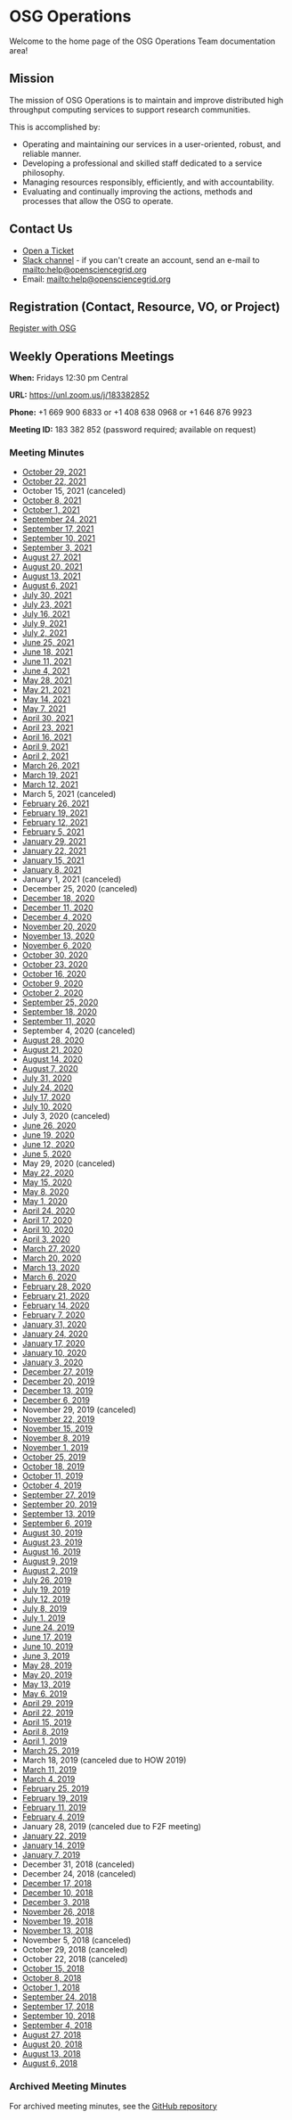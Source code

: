 OSG Operations
==============

Welcome to the home page of the OSG Operations Team documentation area!

Mission
-------

The mission of OSG Operations is to maintain and improve distributed high throughput computing services to support
research communities.

This is accomplished by:

* Operating and maintaining our services in a user-oriented, robust, and reliable manner.
* Developing a professional and skilled staff dedicated to a service philosophy.
* Managing resources responsibly, efficiently, and with accountability.
* Evaluating and continually improving the actions, methods and processes that allow the OSG to operate.

Contact Us
----------

* [Open a Ticket](https://support.opensciencegrid.org)
* [Slack channel](https://opensciencegrid.slack.com/messages/operations) - if you can't create an account, send an e-mail
  to <mailto:help@opensciencegrid.org>
* Email: <mailto:help@opensciencegrid.org>

Registration (Contact, Resource, VO, or Project)
------------------------------------------------

[Register with OSG](https://opensciencegrid.org/docs/common/registration/)


Weekly Operations Meetings
--------------------------

**When:** Fridays 12:30 pm Central

**URL:** <https://unl.zoom.us/j/183382852>

**Phone:** +1 669 900 6833  or +1 408 638 0968  or +1 646 876 9923

**Meeting ID:** 183 382 852 (password required; available on request)


### Meeting Minutes ###
- [October 29, 2021](https://docs.google.com/document/d/1vkF8lZj5XHqnh6WhFtuDUV1Q6VP1rCwkYLIosl_cCqQ/edit?usp=sharing)
- [October 22, 2021](https://docs.google.com/document/d/104TFYEBYf4GrMzuO5OGAtBH0Bf-IT2ED1MLnpPLo4qg/edit?usp=sharing)
- October 15, 2021 (canceled)
- [October 8, 2021](https://docs.google.com/document/d/1R6pCWVRORdBHEzInhNbfj54nNxSZjR2LvyHyNxyMzm8/edit?usp=sharing)
- [October 1, 2021](https://docs.google.com/document/d/1OxGiAnJ6zh5X6csItvjU1RynXO9lYafKc-I6IQtMsxo/edit?usp=sharing)
- [September 24, 2021](https://docs.google.com/document/d/1_MhF_Y_JCm7r9-zoqipzoPfyUEj8kVNIreK_PTvIu1Y/edit?usp=sharing)
- [September 17, 2021](https://docs.google.com/document/d/18HdhzQatjqPnIW11Q5LJ9cdHfyTjcLCUmvsyP__9DqE/edit?usp=sharing)
- [September 10, 2021](https://docs.google.com/document/d/1F3PCBMAb2Eir_7IwjeW-Dsa81iBIadqPLGt9N29NYRs/edit?usp=sharing)
- [September 3, 2021](https://docs.google.com/document/d/1kndB0-wCNsAgJg8gvLrzm063YXS1vVJR1zftH2GHM0I/edit?usp=sharing)
- [August 27, 2021](https://docs.google.com/document/d/1OIPOzMlHMBpmyBa1XIWuqM8G08-ZNtnc34uUczgvcbU/edit?usp=sharing)
- [August 20, 2021](https://docs.google.com/document/d/1H8mxWoEjlPCWCHLdkiW12FMxSDIjt35zLukPek7xTJM/edit?usp=sharing)
- [August 13, 2021](https://docs.google.com/document/d/1Fy7fgL14DxC0QzOxh3ai5WEeaV8t-iLHB90iS76fP7Y/edit?usp=sharing)
- [August 6, 2021](https://docs.google.com/document/d/1AsdsktGcXAhfBi4jAeowFU5qS69ONjjiUjpVE9tWe3I/edit?usp=sharing)
- [July 30, 2021](https://docs.google.com/document/d/1Jx1H3jtYZteMukLOa4o53_XFPInCnNNOuueTW6wZY2E/edit?usp=sharing)
- [July 23, 2021](https://docs.google.com/document/d/1lnlz31yZy66bYop_KeTaE6ezouhZcR69lFrKDgr_0mw/edit?usp=sharing)
- [July 16, 2021](https://docs.google.com/document/d/1DotaH870FoxFMGezbBIHMOpKGLxwbwHPCpXJvyhL-xc/edit?usp=sharing)
- [July 9, 2021](https://docs.google.com/document/d/16Gn8ZTZtQIgp7PZuQmTCW1wzumykvKzkN3wmdORpyjE/edit?usp=sharing)
- [July 2, 2021](https://docs.google.com/document/d/1YcjeKB-GQjavUkcAwyCNSc7jD7Dm0tA25Q6kjmCI3GI/edit?usp=sharing)
- [June 25, 2021](https://docs.google.com/document/d/1bU4OyzJvo91vNvl3TNN2WUqXrpoh4oULjmaM-Whrw34/edit?usp=sharing)
- [June 18, 2021](https://docs.google.com/document/d/1jHiBWOBDsm6t8RUOBazXJMFIE6cvkIDcdmqeHTtnIFY/edit?usp=sharing)
- [June 11, 2021](https://docs.google.com/document/d/13lfHBMiyhVRCnelROrdcpWiobHrMuSPf9ijL5UUBoAY/edit?usp=sharing)
- [June 4, 2021](https://docs.google.com/document/d/1ehhxhzPRRQy_fxmnK7rzFsuwJI_n9fyqewIiTia64wc/edit?usp=sharing)
- [May 28, 2021](https://docs.google.com/document/d/1gFFfSSynjjpE-Leogz9yB79CWAZAMZISLyj0s4aFvPU/edit?usp=sharing)
- [May 21, 2021](https://docs.google.com/document/d/1wEM6_G9UIzOYy9Z4ujGg29YkRDNmYm-myNAwTTrBy_I/edit?usp=sharing)
- [May 14, 2021](https://docs.google.com/document/d/19S0t8rPlguw1uPh1IkUqy2kqtoURS3KmETyu2t4S9ps/edit?usp=sharing)
- [May 7, 2021](https://docs.google.com/document/d/1xRUo57xNp5aI-ab9XEvC7SJE1gu05mlvhU24zwrvRdQ/edit?usp=sharing)
- [April 30, 2021](https://docs.google.com/document/d/1FEfw0eVHkH2E6ljysfBn5GQ_NlUDAWGk2h9UZx-l5LU/edit?usp=sharing)
- [April 23, 2021](https://docs.google.com/document/d/1kD26o0R98Pc0K0EinCOLvtXC_gbM9R-iuzLIEQGkZxY/edit?usp=sharing)
- [April 16, 2021](https://docs.google.com/document/d/1nDBDSTXLYDrReEVwGqV7T4zUwFRRDkaAioBhrGAMQ7s/edit?usp=sharing)
- [April 9, 2021](https://docs.google.com/document/d/1udLpkIs_elKRwIB2I2ofGKQGQVd4S1gyfpX1rzcbLSY/edit?usp=sharing)
- [April 2, 2021](https://docs.google.com/document/d/1yp1jFoUjttxtdGXj7afpMZkU6_oSMeqtnHuQxpnfSpA/edit?usp=sharing)
- [March 26, 2021](https://docs.google.com/document/d/15UtQANkAYpic4Yfi3GVI_9ljRrO9agO_ayMfm8H5J_o/edit?usp=sharing)
- [March 19, 2021](https://docs.google.com/document/d/114RdF8pJaonaEmZnKW8jev5iBP5JWGqyqpcyiOug0Qc/edit?usp=sharing)
- [March 12, 2021](https://docs.google.com/document/d/1-LBbfOr4aRO9zFJRATo-Jkf-tRNvhQwqVWIF1CLS-vs/edit?usp=sharing)
- March 5, 2021 (canceled)
- [February 26, 2021](https://docs.google.com/document/d/1InKNHPq76noaPsglpfRiZzNPpHtmwPKrcWliBeAyHYo/edit?usp=sharing)
- [February 19, 2021](https://docs.google.com/document/d/1F20bXzOirXoGapZRWcf3gZqD1asDiCUnVS_hYDl3h6g/edit?usp=sharing)
- [February 12, 2021](https://docs.google.com/document/d/1UDnKcQ51QMAsBSNA5ZpzZ38bcsWStSX3TsUwhKAJA0Q/edit?usp=sharing)
- [February 5, 2021](https://docs.google.com/document/d/17igH2QDZs7wR6rBaYVyZrBcAJp52_Xh240fm3lUOzXU/edit?usp=sharing)
- [January 29, 2021](https://docs.google.com/document/d/15dlzxR31QDkwSqvlTPv5samGoeV5aydwEN8hVI0BYbI/edit?usp=sharing)
- [January 22, 2021](https://docs.google.com/document/d/1fdY59r4HYU0IXXt41505gGrt8-PRhuplR9F3Kjd8x4g/edit?usp=sharing)
- [January 15, 2021](https://docs.google.com/document/d/1TTIBYwJPPk8IG4tDdP6na25M0xb0BD4eGRqVDvdZNZs/edit?usp=sharing)
- [January 8, 2021](https://docs.google.com/document/d/1p5-LjWTz14vQLTRGy8w86H9plWFnUbatJKSJ_-hJTZk/edit?usp=sharing)
- January 1, 2021 (canceled)
- December 25, 2020 (canceled)
- [December 18, 2020](https://docs.google.com/document/d/1ABrzvhkv-NkGTcXnA3k-0DcUvG3TuY21VclzfN66XJU/edit?usp=sharing)
- [December 11, 2020](https://docs.google.com/document/d/13V-EJI4LWi-VvNIbiOg5CK5RyXnnxwAguESEGwzMht0/edit?usp=sharing)
- [December 4, 2020](https://docs.google.com/document/d/1RPsxWrLFVLeI1RcjgXbELRZciVRMhpuOPMnAfBGrTlQ/edit?usp=sharing)
- [November 20, 2020](https://docs.google.com/document/d/1ZsKBPX3BoPqyvmK17WriHKUK0STitWEpT3E2N6vkpWw/edit?usp=sharing)
- [November 13, 2020](https://docs.google.com/document/d/1Ey_v85nOZVQklEiOzJaNe3ILODQj4rMI5iheEm3vowA/edit?usp=sharing)
- [November 6, 2020](https://docs.google.com/document/d/1iLEfk5h35zBVcDHUFx85Mg9igA-QWI4MddlzX1PpYi0/edit?usp=sharing)
- [October 30, 2020](https://docs.google.com/document/d/1Q0oItzSJV_tE22tabOl3MV7wQNg2YEi3zjkj03cjKrY/edit?usp=sharing)
- [October 23, 2020](https://docs.google.com/document/d/1aFDClAB-X7JnOJyRfmkSnyTUkUKaM6kn0zGQ_xhfMfU/edit?usp=sharing)
- [October 16, 2020](https://docs.google.com/document/d/1FKFoLUlnbk1Ygvaqr5huvzVd-e1F-j7H27pSgaoBjN0/edit?usp=sharing)
- [October 9, 2020](https://docs.google.com/document/d/1CkoDR67sqAeO2GROHd_s4AHed1F47zygKHuE-h5V_uo/edit?usp=sharing)
- [October 2, 2020](https://docs.google.com/document/d/1jgTXbYIcDUP7W3ynHHMF42qJLwiPpaXlviBLRfPI1AQ/edit?usp=sharing)
- [September 25, 2020](https://docs.google.com/document/d/11VRPyPBqsMPkCAEwTEXHKXqdVOAnaNirS8lWQkcQ9LM/edit?usp=sharing)
- [September 18, 2020](https://docs.google.com/document/d/1GoC_AE-Rk3npVZCWpDMQKjBu1RzzU0_BmM9H5F4PeW8/edit?usp=sharing)
- [September 11, 2020](https://docs.google.com/document/d/1SCASwPhoa3tDi3HYDrcrCqEFX9c2UKVcS7DfdvTKiy8/edit?usp=sharing)
- September 4, 2020 (canceled)
- [August 28, 2020](https://docs.google.com/document/d/1_m728hsbnwVCSYABs2X7dyEtIMy3cmYjUxpH1oddbeo/edit?usp=sharing)
- [August 21, 2020](https://docs.google.com/document/d/1rfMMil2mVfbprmbYGY0R7_xOtVmD9d0QC2fuSg257jw/edit?usp=sharing)
- [August 14, 2020](https://docs.google.com/document/d/1aQT_fJUqdSfXA0S0OFIVz0U0rUTztDucmOvpHE2ZegY/edit?usp=sharing)
- [August 7, 2020](https://docs.google.com/document/d/1wzTSg-POKKPR03qS7cDX3m7CcqskGtXaJC0U4L8LmIo/edit?usp=sharing)
- [July 31, 2020](https://docs.google.com/document/d/1XZKwsMnZTWOl7b1Rng0zCGLmEFzzBFGjQOcFKUQeuRE/edit?usp=sharing)
- [July 24, 2020](https://docs.google.com/document/d/13NvpvWhdWTBq8LosCt0qX36LT_9OdM9T4vEEENoIgzw/edit?usp=sharing)
- [July 17, 2020](https://docs.google.com/document/d/1KeC25cCKPJyve0y_zAXAxxobEMPDcfpmo-F2QeONxys/edit?usp=sharing)
- [July 10, 2020](https://docs.google.com/document/d/1WcqZIGfaILwwkNJN5JoTqDQjPFfH9Hwl-LuokQNZpWc/edit?usp=sharing)
- July 3, 2020 (canceled)
- [June 26, 2020](https://docs.google.com/document/d/1LPTHqIlXM9uZUCaG_2xJogOiIxaIbojonEcQX9WJmrc/edit?usp=sharing)
- [June 19, 2020](https://docs.google.com/document/d/1HkZrPuE-cQKlOYxRlIjmgWobrmW7gMhs2q3PZm8MMX8/edit?usp=sharing)
- [June 12, 2020](https://docs.google.com/document/d/19R-UGL2mTVCXBag4qMWjmkAXjJfm0SWc3EadeuA7dvQ/edit?usp=sharing)
- [June 5, 2020](https://docs.google.com/document/d/1oJKSlDHt3FSjeyhAuJ6zJEn76O2OnpYpAEMGWT5nYRc/edit?usp=sharing)
- May 29, 2020 (canceled)
- [May 22, 2020](https://docs.google.com/document/d/16FPIN0FDPVVf8bJ7jNP1-4-eML0jdaoyEuP-eC5Q6rQ/edit?usp=sharing)
- [May 15, 2020](https://docs.google.com/document/d/1lLcJnlscNFlIPtF9_XEkSafIT_e87S-YneAIJ9CXmRg/edit?usp=sharing)
- [May 8, 2020](https://docs.google.com/document/d/1UpbETq_Iuno2RUOiGBLbRLIqLrkovT32ew74pbuoAFE/edit?usp=sharing)
- [May 1, 2020](https://docs.google.com/document/d/12doqvdWbYhIIS_sC1cdT5o5d0rClUH49QbtZzy_49ug/edit?usp=sharing)
- [April 24, 2020](https://docs.google.com/document/d/1NxluVJ6OipXH1cpuLSJ8Rs_C7yhXZsRnbtHqovFdBNo/edit?usp=sharing)
- [April 17, 2020](https://docs.google.com/document/d/1JOKtrFbdOBbR6oXu2CaTctOJLNFDH90y-4hVILaaaOI/edit?usp=sharing)
- [April 10, 2020](https://docs.google.com/document/d/1dNjNW1pyQDuxgr50WaOiSiRrWMNpFN80_StfoyNmMnw/edit?usp=sharing)
- [April 3, 2020](https://docs.google.com/document/d/1HRKlYdWw_IXfpETgmb2dbSZYNfUZmoFewIYFJsmu0oQ/edit?usp=sharing)
- [March 27, 2020](https://docs.google.com/document/d/1CsoAqT5-LpJymAQ1Rc0eIZc4Ai_J1UuMIZoX31qgrHA/edit?usp=sharing)
- [March 20, 2020](https://docs.google.com/document/d/1w-YVEb1QIOXc8lb26ascbE9vUEEl5bDv27rwrpoVOlA/edit?usp=sharing)
- [March 13, 2020](https://docs.google.com/document/d/1VvtkP7AoOeut_fbMAGucjny1FccoLQFrNEi70yxHAjM/edit?usp=sharing)
- [March 6, 2020](https://docs.google.com/document/d/1toAS__6L0L2xrOKuP7NN2uGsow1x43LzMxx3hnlmcqc/edit?usp=sharing)
- [February 28, 2020](https://docs.google.com/document/d/18uYo7-ycopFzsuRzNP78qe8tYUMm_UJM5OgOEmbcCM0/edit?usp=sharing)
- [February 21, 2020](https://docs.google.com/document/d/1KGhr4PggzRgirLcvfDf8gG6MxPM5AQhEBfnEprrN-AA/edit?usp=sharing)
- [February 14, 2020](https://docs.google.com/document/d/10WfR9eKGnuFImQluycO7VA1xd3DvTd-QLayaINW-jUQ/edit?usp=sharing)
- [February 7, 2020](https://docs.google.com/document/d/1nVF5dBweMGGO1kdpTNdCx6wjtS3IbHFipKfk-bNhZBI/edit?usp=sharing)
- [January 31, 2020](https://docs.google.com/document/d/1BYtSPjyJiE0TVxJ-UsO3S1owbLz0obXTJHEXD-ctMCg/edit?usp=sharing)
- [January 24, 2020](https://docs.google.com/document/d/1pxFpUMewlFWczwCAxrRb9gFHYk5giywNaVjgLvX3U8c/edit?usp=sharing)
- [January 17, 2020](https://docs.google.com/document/d/15Nxd51hnq4W2y930NiFGcJhE_SmwT_G_1VqG_NF-lU4/edit?usp=sharing)
- [January 10, 2020](https://docs.google.com/document/d/1srFgM-M3GA5WrE5G0Fluy3A7aRSOhvvoJmV2yo3cUg4/edit?usp=sharing)
- [January 3, 2020](https://docs.google.com/document/d/1mldy9yCS1SkmQkkdZygkOVH2xneG_a4G3c1nhZL-TjU/edit?usp=sharing)
- [December 27, 2019](https://docs.google.com/document/d/16Qf3-MpOz_lYWSbdpKywVdYA60lIRD6Je31kFx6Je-I/edit?usp=sharing)
- [December 20, 2019](https://docs.google.com/document/d/1hPmIYND4UVZ91X-WNBOyQuXBWqaZuFQHiYAIesGuIEk/edit?usp=sharing)
- [December 13, 2019](https://docs.google.com/document/d/18tayBD64ODVf84cz-47CN-VQReySD6GTNUyZSlUKl6g/edit?usp=sharing)
- [December 6, 2019](https://docs.google.com/document/d/1Ex3sijS9kWhRQ4_4r6ounpBOaP88qRQMkMNofHMSmh0/edit?usp=sharing)
- November 29, 2019 (canceled)
- [November 22, 2019](https://docs.google.com/document/d/13b9KUXZr_xbGDeLUWSV1KlmSZ5StJlkQmCIGVZNa4qM/edit?usp=sharing)
- [November 15, 2019](https://docs.google.com/document/d/1INnbLyhklJ2olqQqhC5r8bT_Q3ZocyCJGRIBMGVyARU/edit?usp=sharing)
- [November 8, 2019](https://docs.google.com/document/d/1rnJlnaY7EV17ouLwVqoZzGNwGjya2P2wGin-fnUE0V0/edit?usp=sharing)
- [November 1, 2019](https://docs.google.com/document/d/1gagOTAdVG1U9H3QgF8tsK9BVhUL1rOYdD68o2pXLTEE/edit?usp=sharing)
- [October 25, 2019](https://docs.google.com/document/d/1YDeEa6JMQrOH5qqnWS9HW0ur4Llo7hi6F9wbDN3omdQ/edit?usp=sharing)
- [October 18, 2019](https://docs.google.com/document/d/1lklKW5xGFddc-3GbNODlV-Jvvct9068ve-O1Lsj_6O8/edit?usp=sharing)
- [October 11, 2019](https://docs.google.com/document/d/1S68aqDo4W1ZtwKe9sJzc9bM0TDpTJdymy9CtSGSmy4I/edit?usp=sharing)
- [October 4, 2019](https://docs.google.com/document/d/1O9c21G8WDaS6vmCm1co6CY_mZxOz8MSRDwzQT0Sfg0Y/edit?usp=sharing)
- [September 27, 2019](https://docs.google.com/document/d/1StBIh29tZU9y3Gf0xWZhZO1nbNreYOd1M7vRV_U3zdU/edit?usp=sharing)
- [September 20, 2019](https://docs.google.com/document/d/1H1RUXndLnQ9qPgAoOsW5Mf_phmTy9MvKLTElq66187s/edit?usp=sharing)
- [September 13, 2019](https://docs.google.com/document/d/1WurOXOQxtF5fJ1H_jJqf_D5eqijTlGXJeWdyzQzaUwU/edit?usp=sharing)
- [September 6, 2019](https://docs.google.com/document/d/1qlTbO4B4RQAfcPki-uml_VfZIeySh2f7FkHpsE3u07Q/edit?usp=sharing)
- [August 30, 2019](https://docs.google.com/document/d/1kh0LnJo1YAx4X8nVrCsZ_A7R8UutoXrjFNRvdZny1qw/edit?usp=sharing)
- [August 23, 2019](https://docs.google.com/document/d/1yFNXLj4Oljnl_RDkdSFDBeDReZePhqIGqd63qy03aoI/edit?usp=sharing)
- [August 16, 2019](https://docs.google.com/document/d/18wNma5ZLFRd3MRkmDI9zxbStOifkhtdGU4jc6qxy-a8/edit?usp=sharing)
- [August 9, 2019](https://docs.google.com/document/d/13_RrAVglPgaF3Ygm7mYExSCDN3maptcOeZhCFlt-4OI/edit?usp=sharing)
- [August 2, 2019](https://docs.google.com/document/d/12QKlAWaCpAyQWueKQBvxiFR-pKZvxT6Lva6ifEqGjAA/edit?usp=sharing)
- [July 26, 2019](https://docs.google.com/document/d/1SG-L33DlEgopldiEkRo1N-frDmEEXnpZz-0Iw-mtxB0/edit?usp=sharing)
- [July 19, 2019](https://docs.google.com/document/d/1LiXw3nGcxjSj0qqqTJ36VQ4BGD7T8OsKMGzi6dRv8R0/edit?usp=sharing)
- [July 12, 2019](https://docs.google.com/document/d/1V3vsg9-x1lUMF6VC634ki9r3HwrW00vRtn08PB83Cd0/edit?usp=sharing)
- [July 8, 2019](https://docs.google.com/document/d/1nj8PpOehn0SSRVb2gj3askNqMb1L_3sZhcSw0OfzqU8/edit?usp=sharing)
- [July 1, 2019](https://docs.google.com/document/d/1a4Se1aCW8bSnHMnhYShSqdhkF0SkekThivveRxNNmvU/edit?usp=sharing)
- [June 24, 2019](https://docs.google.com/document/d/17n7oGYC_4UR9KL5bBgDy3PaVKJwGdycosaKJcJMazsI/edit?usp=sharing)
- [June 17, 2019](https://docs.google.com/document/d/1guhh-g_7f8hqT2ad7020gTzddj8xWkGyF_rKT-ExVDM/edit?usp=sharing)
- [June 10, 2019](https://docs.google.com/document/d/1IvNlrk0ql_bNZPwQbbkttdBwzDCBpRsxm-kPnzfnGRU/edit?usp=sharing)
- [June 3, 2019](https://docs.google.com/document/d/1smmHBA0MiEPD_CA2G8_0pmeexY34NeLP5Sshf-xVlmo/edit?usp=sharing)
- [May 28, 2019](https://docs.google.com/document/d/1qcd_Ig4wOdSYEaSiKw8x3U8av7N5c56p4JnwRn18dpI/edit?usp=sharing)
- [May 20, 2019](https://docs.google.com/document/d/197wKNicPobFJZ8bIkBd6RiBG-Zk6i984zFzhNxl-s4Y/edit?usp=sharing)
- [May 13, 2019](https://docs.google.com/document/d/1UFWjR9US6ZTvXBgSDUX77NOopn4jB1EzvrFOupXIL18/edit?usp=sharing)
- [May 6, 2019](https://docs.google.com/document/d/1RYzs9KlyKtqLWCjigCfaJPK9q9_o4Y6KzH9ZEWdMYFw/edit?usp=sharing)
- [April 29, 2019](https://docs.google.com/document/d/18WKBuwcUbnezNkQ4vf_cxVBKP4y8hwXnjKJmg77F-Cc/edit?usp=sharing)
- [April 22, 2019](https://docs.google.com/document/d/1EQaBXGUUxMzixETsqeP6JRHNjvchY7giEGTeUWi4Q74/edit?usp=sharing)
- [April 15, 2019](https://docs.google.com/document/d/1B9bckosnhLRm_UrBwebwJiybYcNPr7fi8jYVNpAb5-Q/edit?usp=sharing)
- [April 8, 2019](https://docs.google.com/document/d/1umowOb46zvONJawh61SoHjZ_1jASQ-lwBoZGTnSKUXg/edit?usp=sharing)
- [April 1, 2019](https://docs.google.com/document/d/1z7xLB6EC7YM5uobQPii575ZlNvkRbxMqYNJQD16vamY/edit?usp=sharing)
- [March 25, 2019](https://docs.google.com/document/d/1JyaO9cZ2BWy0ASe0tfSe5SG98IYBAVP7-O92DlKvLLI/edit?usp=sharing)
- March 18, 2019 (canceled due to HOW 2019)
- [March 11, 2019](https://docs.google.com/document/d/1pHcNGT8CaAJe2Hy67k6N0EzJvvVoYJSBEuRRnGf7evQ/edit?usp=sharing)
- [March 4, 2019](https://docs.google.com/document/d/1U2BpnKqwgVUy1urO5ophjf7iqGACMqZ8CqB4_-b8Po8/edit?usp=sharing)
- [February 25, 2019](https://docs.google.com/document/d/1G2nhkQVk6Xg1ctqPJY2p5Xgr8JQmySXWwTajlPxLfR4/edit?usp=sharing)
- [February 19, 2019](https://docs.google.com/document/d/17d1pCQJkKACImaHy_2pZl9niM7ijSjzarV_k5FJleKI/edit?usp=sharing)
- [February 11, 2019](https://docs.google.com/document/d/1YgwQcszkdJs1XinaYxz2sDRbZdOoE5VRfV2DUHJVNJs/edit?usp=sharing)
- [February 4, 2019](https://docs.google.com/document/d/1ahINu2XRhwicfBa0xrPLyETAv_VsD-0oBRDCzI656yY/edit?usp=sharing)
- January 28, 2019 (canceled due to F2F meeting)
- [January 22, 2019](https://docs.google.com/document/d/1cqodXPssCwiqJf5l_naOQXaN-Ntrv6zE728xip1u-MY/edit?usp=sharing)
- [January 14, 2019](https://docs.google.com/document/d/1dbRa6zsJ27YMXISC_Gmo63in0JZLC9STVjNsYZiRAM0/edit?usp=sharing)
- [January 7, 2019](https://docs.google.com/document/d/1hcNU5VOCgPELyS4bw5sGwioUEGzc4OPhV-sjwsy9Awg/edit?usp=sharing)
- December 31, 2018 (canceled)
- December 24, 2018 (canceled)
- [December 17, 2018](https://docs.google.com/document/d/13iPwIy9v48gkl7cYZZgExBz-gQTEM1BYihoTpwU6qMs/edit?usp=sharing)
- [December 10, 2018](https://docs.google.com/document/d/1G8SICKocIZoCUrpBGb-QPOqf1HVKSeHzFG0uvmBIuVQ/edit?usp=sharing)
- [December 3, 2018](https://docs.google.com/document/d/1o6lWEnqAzfj1ppKGQ-GpYD15nakHBkrMnLGHJmOcGOc/edit?usp=sharing)
- [November 26, 2018](https://docs.google.com/document/d/1OyGneknrGY0q383WT2ZYemUDk99Yg8EdrsatzM4o5B8/edit?usp=sharing)
- [November 19, 2018](https://docs.google.com/document/d/1FGoDCoCIzFv4sw0iayj-Qc4CZSOP6a79h7lswqY-7KA/edit?usp=sharing)
- [November 13, 2018](https://docs.google.com/document/d/1iocgoyyciXOv_FckF5RmV7Tr7umJ6iLZFOC7mmAasnI/edit?usp=sharing)
- November 5, 2018 (canceled)
- October 29, 2018 (canceled)
- October 22, 2018 (canceled)
- [October 15, 2018](https://docs.google.com/document/d/1TQu-gb-QUYqbv52ULrFoOy_G1xdfwSswhwsEp9Gut6g/edit?usp=sharing)
- [October 8, 2018](https://docs.google.com/document/d/1kqguEvR-tht-Od0ADHempsKqyx2Sb3s-2D89gGm1Lis/edit?usp=sharing)
- [October 1, 2018](https://docs.google.com/document/d/14-yW8BSeKKp4WIiLWGJ3u7EnsOMvVfDQNo6H2yJ-q9E/edit?usp=sharing)
- [September 24, 2018](https://docs.google.com/document/d/1hFg1kOybF0ZQhj5ecH4bRw3tV-jwMgl-P1AdE4yWE8o/edit?usp=sharing)
- [September 17, 2018](https://docs.google.com/document/d/1hqhcVi3XayVtb_02RzRYcNRpajfZm3smtXkYQioY9NE/edit?usp=sharing)
- [September 10, 2018](https://docs.google.com/document/d/1SPaaXmRIBVpDbG3FH7CcQ-oWca4a5zwUW73RB4j_9N8/edit?usp=sharing)
- [September 4, 2018](https://docs.google.com/document/d/12DTYQTF3GR0SGGPiLh3iEnSyX9opPA6N_RPeY8IsTuc/edit?usp=sharing)
- [August 27, 2018](https://docs.google.com/document/d/1xmhqJsi3u5KRryOUOf_U1kMuCxWYQ68RecLPUXMVE7w/edit?usp=sharing)
- [August 20, 2018](https://docs.google.com/document/d/1A1irTJeuVMywLD3pvqjdFX-dqmj8APYTWJhwD83Ps7U/edit?usp=sharing)
- [August 13, 2018](https://docs.google.com/document/d/1msCOdLvXxyfc6_hBQEDLwJUFzYl1-ynCq3mZHzP7gkE/edit?usp=sharing)
- [August 6, 2018](https://docs.google.com/document/d/12lQpH8aMIx3bwa2NvUxaeW1-RAbJRZrla4IelclfiEs/edit?usp=sharing)


### Archived Meeting Minutes ###

For archived meeting minutes, see the [GitHub repository](https://github.com/opensciencegrid/operations/tree/master/WeeklyMinutes)
